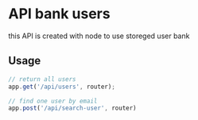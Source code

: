 # API bank users

this API is created with node to use storeged user bank

## Usage 

```javascript
// return all users
app.get('/api/users', router);

// find one user by email
app.post('/api/search-user', router)

```
